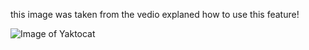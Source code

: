 this image was taken from the vedio explaned how to use this feature!

![Image of Yaktocat](https://octodex.github.com/images/yaktocat.png)

